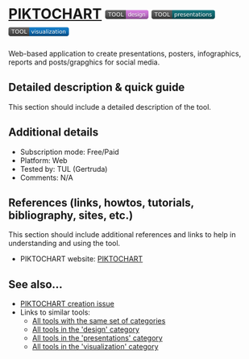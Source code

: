 # [PIKTOCHART](https://piktochart.com/)  [<img src="images/design.png" align="bottom">](https://github.com/e-CLOSE/Toolbox/issues?q=label%3A01_TOOL+label%3Adesign) [<img src="images/presentations.png" align="bottom">](https://github.com/e-CLOSE/Toolbox/issues?q=label%3A01_TOOL+label%3Apresentations) [<img src="images/visualization.png" align="bottom">](https://github.com/e-CLOSE/Toolbox/issues?q=label%3A01_TOOL+label%3Avisualization)

Web-based application to create presentations, posters, infographics, reports and posts/grapghics for social media.


## Detailed description & quick guide

This section should include a detailed description of the tool.


## Additional details

- Subscription mode: Free/Paid
- Platform: Web
- Tested by: TUL (Gertruda)
- Comments: N/A


## References (links, howtos, tutorials, bibliography, sites, etc.)

This section should include additional references and links to help in
understanding and using the tool.

- PIKTOCHART website: [PIKTOCHART](https://piktochart.com/)


## See also...

- [PIKTOCHART creation issue](https://github.com/e-CLOSE/Toolbox/issues/66)
- Links to similar tools:
  - [All tools with the same set of categories](https://github.com/e-CLOSE/Toolbox/issues?q=label%3A01_TOOL+label%3Avisualization)
  - [All tools in the 'design' category](https://github.com/e-CLOSE/Toolbox/issues?q=label%3A01_TOOL+label%3Adesign)
  - [All tools in the 'presentations' category](https://github.com/e-CLOSE/Toolbox/issues?q=label%3A01_TOOL+label%3Apresentations)
  - [All tools in the 'visualization' category](https://github.com/e-CLOSE/Toolbox/issues?q=label%3A01_TOOL+label%3Avisualization)
